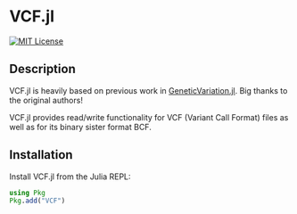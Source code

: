 # VCF.jl

[![MIT License](https://img.shields.io/badge/license-MIT-green.svg?style=flat-square)](https://github.com/rasmushenningsson/VCF.jl/blob/master/LICENSE)

## Description

VCF.jl is heavily based on previous work in [GeneticVariation.jl](https://github.com/BioJulia/GeneticVariation.jl).
Big thanks to the original authors!

VCF.jl provides read/write functionality for VCF (Variant Call Format) files as
well as for its binary sister format BCF.


## Installation

Install VCF.jl from the Julia REPL:

```julia
using Pkg
Pkg.add("VCF")
```
